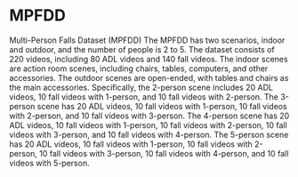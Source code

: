 # MPFDD
Multi-Person Falls Dataset (MPFDD) 
The MPFDD has two scenarios, indoor and outdoor, and the number of people is 2 to 5. The dataset consists of 220 videos, including 80 ADL videos and 140 fall videos. The indoor scenes are action room scenes, including chairs, tables, computers, and other accessories. The outdoor scenes are open-ended, with tables and chairs as the main accessories. Specifically, the 2-person scene includes 20 ADL videos, 10 fall videos with 1-person, and 10 fall videos with 2-person. The 3-person scene has 20 ADL videos, 10 fall videos with 1-person, 10 fall videos with 2-person, and 10 fall videos with 3-person. The 4-person scene has 20 ADL videos, 10 fall videos with 1-person, 10 fall videos with 2-person, 10 fall videos with 3-person, and 10 fall videos with 4-person. The 5-person scene has 20 ADL videos, 10 fall videos with 1-person, 10 fall videos with 2-person, 10 fall videos with 3-person, 10 fall videos with 4-person, and 10 fall videos with 5-person.
